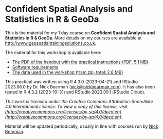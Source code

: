 # Confident Spatial Analysis and Statistics in R & GeoDa

This is the material for my 1 day course on **Confident Spatial Analysis and Statistics in R & GeoDa**. More details on my courses are available at http://www.geospatialtrainingsolutions.co.uk. 

The material for this workshop is available here:  
- [The PDF of the handout with the practical instructions (PDF, 5.1 MB)](https://github.com/nickbearman/confident-spatial-analysis/releases/download/v6.0/confident-spatial-analysis.pdf)  
- [Software requirements](https://github.com/nickbearman/confident-spatial-analysis/blob/master/software-requirements.txt)  
- [The data used in the workshop (tram.zip, total: 2.6 MB)](https://github.com/nickbearman/confident-spatial-analysis/blob/main/data/tram.zip)

This practical was written using R 4.3.0 (2023-04-21) and RStudio 2023.06.0 by Dr. Nick Bearman (nick@nickbearman.com). It has also been tested in R 4.3.2 (2023-10-31) and RStudio 2023.09.1 (RStudio Cloud).

*This work is licensed under the Creative Commons Attribution-ShareAlike 4.0 International License. To view a copy of this license, visit [http://creativecommons.org/licenses/by-sa/4.0/deed.en](http://creativecommons.org/licenses/by-sa/4.0/deed.en).*

Material will be updated periodically, usually in line with courses run by [Nick Bearman](https://www.geospatialtrainingsolutions.co.uk/). 

